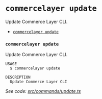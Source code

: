 `commercelayer update`
======================

Update Commerce Layer CLI.

* [`commercelayer update`](#commercelayer-update)

### `commercelayer update`

Update Commerce Layer CLI.

```
USAGE
  $ commercelayer update

DESCRIPTION
  Update Commerce Layer CLI
```

_See code: [src/commands/update.ts](https://github.com/commercelayer/commercelayer-cli/blob/main/src/commands/update.ts)_

